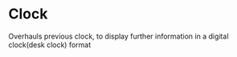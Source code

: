 # Clock

Overhauls previous clock, to display further information in a digital clock(desk clock) format